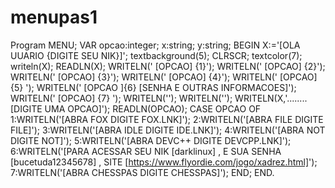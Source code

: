 # menupas1

Program MENU;
VAR
opcao:integer;
x:string;
y:string;
BEGIN
X:='[OLA UUARIO {DIGITE SEU NIK}]';
textbackground(5);
CLRSCR;
textcolor(7);
writeln(X);
READLN(X);
WRITELN('                         [OPCAO] {1}');
WRITELN('                         [OPCAO] {2}');
WRITELN('                         [OPCAO] {3}');
WRITELN('                         [OPCAO] {4}');
WRITELN('                         [OPCAO] {5}  ');
WRITELN('                         [OPCAO ]{6} [SENHA E OUTRAS INFORMACOES]');
WRITELN('                         [OPCAO] {7}  ');
WRITELN('');
WRITELN('');
WRITELN(X,'........[DIGITE UMA OPCAO]');
READLN(OPCAO);
CASE OPCAO OF
1:WRITELN('[ABRA FOX DIGITE FOX.LNK]');
2:WRITELN('[ABRA FILE DIGITE FILE]');
3:WRITELN('[ABRA IDLE DIGITE IDE.LNK]');
4:WRITELN('[ABRA NOT DIGITE NOT]');
5:WRITELN('[ABRA DEVC++ DIGITE DEVCPP.LNK]');
6:WRITELN('[PARA ACESSAR SEU NIK [darklinux] ,  E SUA SENHA [bucetuda12345678]  , SITE [https://www.flyordie.com/jogo/xadrez.html]');
7:WRITELN('[ABRA CHESSPAS DIGITE CHESSPAS]');
END;
END.

